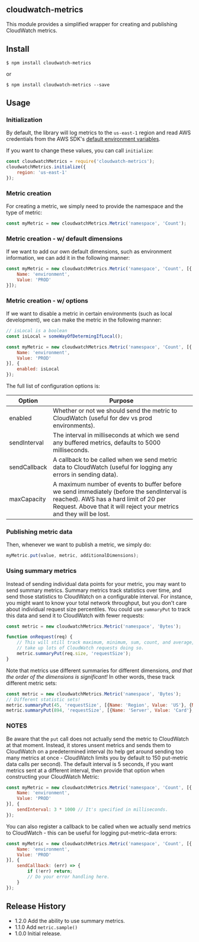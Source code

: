## cloudwatch-metrics
This module provides a simplified wrapper for creating and publishing
CloudWatch metrics.

## Install
```
$ npm install cloudwatch-metrics
```
or
```
$ npm install cloudwatch-metrics --save
```

## Usage

### Initialization

By default, the library will log metrics to the `us-east-1` region and read
AWS credentials from the AWS SDK's [default environment variables](http://docs.aws.amazon.com/AWSJavaScriptSDK/guide/node-configuring.html#Credentials_from_Environment_Variables).

If you want to change these values, you can call `initialize`:

```js
const cloudwatchMetrics = require('cloudwatch-metrics');
cloudwatchMetrics.initialize({
	region: 'us-east-1'
});
```

### Metric creation
For creating a metric, we simply need to provide the
namespace and the type of metric:
```js
const myMetric = new cloudwatchMetrics.Metric('namespace', 'Count');
```

### Metric creation - w/ default dimensions
If we want to add our own default dimensions, such as environment information,
we can add it in the following manner:
```js
const myMetric = new cloudwatchMetrics.Metric('namespace', 'Count', [{
	Name: 'environment',
	Value: 'PROD'
}]);
```

### Metric creation - w/ options
If we want to disable a metric in certain environments (such as local development),
we can make the metric in the following manner:
```js
// isLocal is a boolean
const isLocal = someWayOfDetermingIfLocal();

const myMetric = new cloudwatchMetrics.Metric('namespace', 'Count', [{
	Name: 'environment',
	Value: 'PROD'
}], {
	enabled: isLocal
});
```

The full list of configuration options is:

Option | Purpose
------ | -------
enabled | Whether or not we should send the metric to CloudWatch (useful for dev vs prod environments).
sendInterval | The interval in milliseconds at which we send any buffered metrics, defaults to 5000 milliseconds.
sendCallback | A callback to be called when we send metric data to CloudWatch (useful for logging any errors in sending data).
maxCapacity | A maximum number of events to buffer before we send immediately (before the sendInterval is reached). AWS has a hard limit of 20 per Request. Above that it will reject your metrics and they will be lost.

### Publishing metric data
Then, whenever we want to publish a metric, we simply do:
```js
myMetric.put(value, metric, additionalDimensions);
```

### Using summary metrics

Instead of sending individual data points for your metric, you may want to send
summary metrics. Summary metrics track statistics over time, and send those
statistics to CloudWatch on a configurable interval. For instance, you might
want to know your total network throughput, but you don't care about individual
request size percentiles. You could use `summaryPut` to track this data and send
it to CloudWatch with fewer requests:

```js
const metric = new cloudwatchMetrics.Metric('namespace', 'Bytes');

function onRequest(req) {
	// This will still track maximum, minimum, sum, count, and average, but won't
	// take up lots of CloudWatch requests doing so.
	metric.summaryPut(req.size, 'requestSize');
}
```

Note that metrics use different summaries for different dimensions, _and that
the order of the dimensions is significant!_ In other words, these track
different metric sets:

```js
const metric = new cloudwatchMetrics.Metric('namespace', 'Bytes');
// Different statistic sets!
metric.summaryPut(45, 'requestSize', [{Name: 'Region', Value: 'US'}, {Name: 'Server', Value: 'Card'}]);
metric.summaryPut(894, 'requestSize', [{Name: 'Server', Value: 'Card'}, {Name: 'Region', Value: 'US'}]);
```

### NOTES
Be aware that the `put` call does not actually send the metric to CloudWatch
at that moment. Instead, it stores unsent metrics and sends them to
CloudWatch on a predetermined interval (to help get around sending too many
metrics at once - CloudWatch limits you by default to 150 put-metric data
calls per second). The default interval is 5 seconds, if you want metrics
sent at a different interval, then provide that option when constructing your
CloudWatch Metric:

```js
const myMetric = new cloudwatchMetrics.Metric('namespace', 'Count', [{
	Name: 'environment',
	Value: 'PROD'
}], {
	sendInterval: 3 * 1000 // It's specified in milliseconds.
});
```

You can also register a callback to be called when we actually send metrics
to CloudWatch - this can be useful for logging put-metric-data errors:
```js
const myMetric = new cloudwatchMetrics.Metric('namespace', 'Count', [{
	Name: 'environment',
	Value: 'PROD'
}], {
	sendCallback: (err) => {
		if (!err) return;
		// Do your error handling here.
	}
});
```

## Release History

* 1.2.0 Add the ability to use summary metrics.
* 1.1.0 Add `metric.sample()`
* 1.0.0 Initial release.
